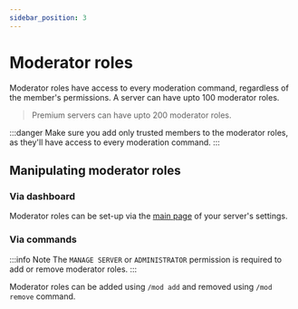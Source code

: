 ```yaml
---
sidebar_position: 3
---
```


# Moderator roles
Moderator roles have access to every moderation command, regardless of the member's permissions. A server can have upto 100 moderator roles.

> <i className="fas fa-star star"></i> Premium servers can have upto 200 moderator roles.

:::danger
Make sure you add only trusted members to the moderator roles, as they'll have access to every moderation command.
:::

## Manipulating moderator roles

### Via dashboard
Moderator roles can be set-up via the [main page](https://comio.cf/manage/) of your server's settings.

### Via commands

:::info Note
The `MANAGE SERVER` or `ADMINISTRATOR` permission is required to add or remove moderator roles.
:::

Moderator roles can be added using `/mod add` and removed using `/mod remove` command.
